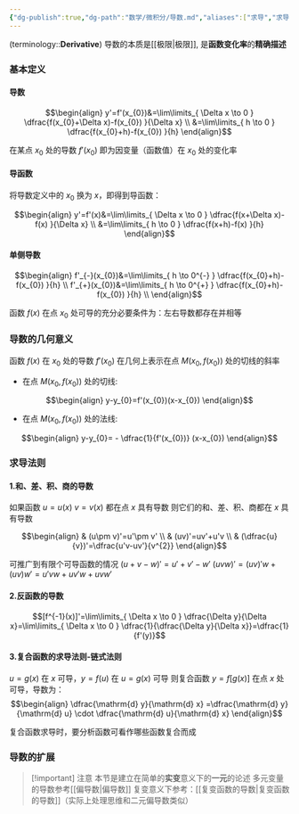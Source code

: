 ```yaml
---
{"dg-publish":true,"dg-path":"数学/微积分/导数.md","aliases":["求导","求导法则","可导"],"Level":2,"permalink":"/数学/微积分/导数/","dgPassFrontmatter":true,"noteIcon":"","created":"2024-05-21T15:20:28.159+08:00","updated":"2024-10-10T10:38:31.510+08:00"}
---
```


(terminology::**Derivative**)
导数的本质是[[极限\|极限]], 是**函数变化率**的**精确描述**

### 基本定义
#### 导数
$$\begin{align}
y'=f'(x_{0})&=\lim\limits_{ \Delta x \to 0 }  \dfrac{f(x_{0}+\Delta x)-f(x_{0}) }{\Delta x} \\
&=\lim\limits_{ h \to 0 }  \dfrac{f(x_{0}+h)-f(x_{0}) }{h}
\end{align}$$

在某点 $x_{0}$ 处的导数 $f'(x_{0})$ 即为因变量（函数值）在 $x_{0}$ 处的变化率

#### 导函数
将导数定义中的 $x_{0}$ 换为 $x$，即得到导函数：

$$\begin{align}
y'=f'(x)&=\lim\limits_{ \Delta x \to 0 }  \dfrac{f(x+\Delta x)-f(x) }{\Delta x} \\
&=\lim\limits_{ h \to 0 }  \dfrac{f(x+h)-f(x) }{h}
\end{align}$$

#### 单侧导数
$$\begin{align}
f'_{-}(x_{0})&=\lim\limits_{ h \to 0^{-} }  \dfrac{f(x_{0}+h)-f(x_{0}) }{h} \\
f'_{+}(x_{0})&=\lim\limits_{ h \to 0^{+} }  \dfrac{f(x_{0}+h)-f(x_{0}) }{h} \\
\end{align}$$

函数 $f(x)$ 在点 $x_{0}$ 处可导的充分必要条件为：左右导数都存在并相等

### 导数的几何意义
函数 $f(x)$ 在 $x_{0}$ 处的导数 $f'(x_{0})$ 在几何上表示在点 $M(x_{0},f(x_{0}))$ 处的切线的斜率

- 在点 $M(x_{0},f(x_{0}))$ 处的切线:

$$\begin{align}
y-y_{0}=f'(x_{0})(x-x_{0})
\end{align}$$

- 在点 $M(x_{0},f(x_{0}))$ 处的法线:

$$\begin{align}
y-y_{0}= - \dfrac{1}{f'(x_{0})} (x-x_{0})
\end{align}$$

### 求导法则
#### 1.和、差、积、商的导数
如果函数 $u=u(x)$  $v=v(x)$  都在点 $x$ 具有导数
则它们的和、差、积、商都在 $x$ 具有导数

$$\begin{align}
 & (u\pm v)'=u'\pm v' \\
 & (uv)'=uv'+u'v \\
 & (\dfrac{u}{v})'=\dfrac{u'v-uv'}{v^{2}}
\end{align}$$

可推广到有限个可导函数的情况
$(u+v-w )'=u'+v'-w'$
$(uvw )'=(uv)'w+(uv) w' =u'vw+uv'w+uvw'$
#### 2.反函数的导数

$$[f^{-1}(x)]'=\lim\limits_{ \Delta x \to 0 } \dfrac{\Delta y}{\Delta x}=\lim\limits_{ \Delta x \to 0 } \dfrac{1}{\dfrac{\Delta y}{\Delta x}}=\dfrac{1}{f'(y)}$$


#### 3.复合函数的求导法则-链式法则
$u=g(x)$ 在 $x$ 可导，$y=f(u)$ 在 $u=g(x)$ 可导
则复合函数 $y=f[g(x)]$ 在点 $x$ 处可导，导数为：
$$\begin{align}
\dfrac{\mathrm{d} y}{\mathrm{d} x} =\dfrac{\mathrm{d} y}{\mathrm{d} u} \cdot \dfrac{\mathrm{d} u}{\mathrm{d} x}    
\end{align}$$

复合函数求导时，要分析函数可看作哪些函数复合而成

### 导数的扩展

>[!important] 注意
>本节是建立在简单的**实变**意义下的**一元**的论述
>多元变量的导数参考[[偏导数\|偏导数]]
>复变意义下参考：[[复变函数的导数\|复变函数的导数]]（实际上处理思维和二元偏导数类似）

